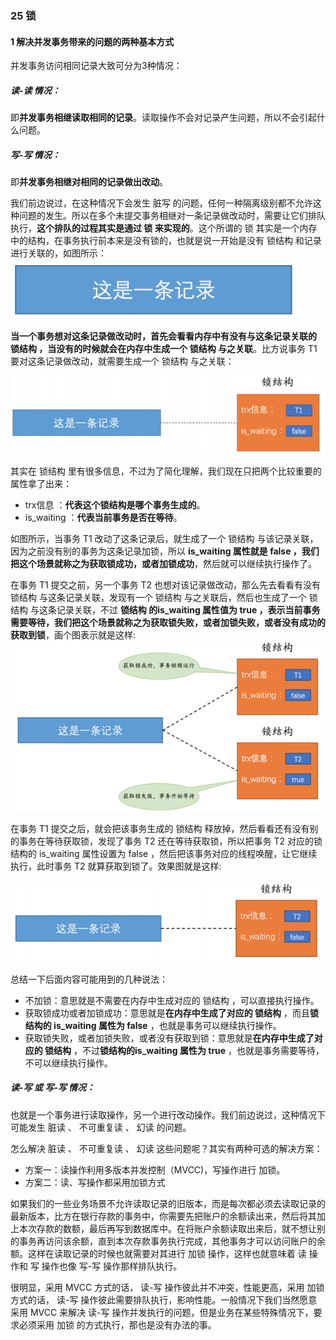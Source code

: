 ### 25 锁

#### 1 解决并发事务带来的问题的两种基本方式

并发事务访问相同记录大致可分为3种情况：

##### 读-读 情况：

即**并发事务相继读取相同的记录**。读取操作不会对记录产生问题，所以不会引起什么问题。

##### 写-写 情况：

即**并发事务相继对相同的记录做出改动**。

我们前边说过，在这种情况下会发生 脏写 的问题，任何一种隔离级别都不允许这种问题的发生。所以在多个未提交事务相继对一条记录做改动时，需要让它们排队执行，**这个排队的过程其实是通过 锁 来实现的**。这个所谓的 锁 其实是一个内存中的结构，在事务执行前本来是没有锁的，也就是说一开始是没有 锁结构 和记录进行关联的，如图所示：
![image-20220121143028094](media/images/image-20220121143028094.png)

**当一个事务想对这条记录做改动时，首先会看看内存中有没有与这条记录关联的 锁结构 ，当没有的时候就会在内存中生成一个 锁结构 与之关联**。比方说事务 T1 要对这条记录做改动，就需要生成一个 锁结构 与之关联：

![image-20220121143112535](media/images/image-20220121143112535.png)

其实在 锁结构 里有很多信息，不过为了简化理解，我们现在只把两个比较重要的属性拿了出来：

- trx信息 ：**代表这个锁结构是哪个事务生成的**。
- is_waiting ：**代表当前事务是否在等待**。

如图所示，当事务 T1 改动了这条记录后，就生成了一个 锁结构 与该记录关联，因为之前没有别的事务为这条记录加锁，所以 **is_waiting 属性就是 false ，我们把这个场景就称之为获取锁成功，或者加锁成功**，然后就可以继续执行操作了。

在事务 T1 提交之前，另一个事务 T2 也想对该记录做改动，那么先去看看有没有 锁结构 与这条记录关联，发现有一个 锁结构 与之关联后，然后也生成了一个 锁结构 与这条记录关联，不过 **锁结构 的is_waiting 属性值为 true ，表示当前事务需要等待，我们把这个场景就称之为获取锁失败，或者加锁失败，或者没有成功的获取到锁**，画个图表示就是这样:
![image-20220121143236476](media/images/image-20220121143236476.png)

在事务 T1 提交之后，就会把该事务生成的 锁结构 释放掉，然后看看还有没有别的事务在等待获取锁，发现了事务 T2 还在等待获取锁，所以把事务 T2 对应的锁结构的 is_waiting 属性设置为 false ，然后把该事务对应的线程唤醒，让它继续执行，此时事务 T2 就算获取到锁了。效果图就是这样:

![image-20220121143300910](media/images/image-20220121143300910.png)

总结一下后面内容可能用到的几种说法：

- 不加锁：意思就是不需要在内存中生成对应的 锁结构 ，可以直接执行操作。
- 获取锁成功或者加锁成功：意思就是**在内存中生成了对应的 锁结构** ，而且**锁结构的 is_waiting 属性为 false** ，也就是事务可以继续执行操作。
- 获取锁失败，或者加锁失败，或者没有获取到锁：意思就是**在内存中生成了对应的 锁结构** ，不过**锁结构的is_waiting 属性为 true** ，也就是事务需要等待，不可以继续执行操作。

##### 读-写 或 写-写 情况：

也就是一个事务进行读取操作，另一个进行改动操作。我们前边说过，这种情况下可能发生 脏读 、 不可重复读 、 幻读 的问题。

怎么解决 脏读 、 不可重复读 、 幻读 这些问题呢？其实有两种可选的解决方案：

- 方案一：读操作利用多版本并发控制（MVCC)，写操作进行 加锁。
- 方案二：读、写操作都采用加锁方式

如果我们的一些业务场景不允许读取记录的旧版本，而是每次都必须去读取记录的最新版本，比方在银行存款的事务中，你需要先把账户的余额读出来，然后将其加上本次存款的数额，最后再写到数据库中。在将账户余额读取出来后，就不想让别的事务再访问该余额，直到本次存款事务执行完成，其他事务才可以访问账户的余额。这样在读取记录的时候也就需要对其进行 加锁 操作，这样也就意味着 读 操作和 写 操作也像 写-写 操作那样排队执行。

很明显，采用 MVCC 方式的话， 读-写 操作彼此并不冲突，性能更高，采用 加锁 方式的话， 读-写 操作彼此需要排队执行，影响性能。一般情况下我们当然愿意采用 MVCC 来解决 读-写 操作并发执行的问题，但是业务在某些特殊情况下，要求必须采用 加锁 的方式执行，那也是没有办法的事。